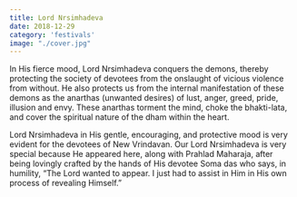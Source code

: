 ```yaml
---
title: Lord Nrsimhadeva
date: 2018-12-29
category: 'festivals'
image: "./cover.jpg"
---
```


In His fierce mood, Lord Nrsimhadeva conquers the demons, thereby protecting the society of devotees from the onslaught of vicious violence from without. He also protects us from the internal manifestation of these demons as the anarthas (unwanted desires) of lust, anger, greed, pride, illusion and envy. These anarthas torment the mind, choke the bhakti-lata, and cover the spiritual nature of the dham within the heart.

Lord Nrsimhadeva in His gentle, encouraging, and protective mood is very evident for the devotees of New Vrindavan. Our Lord Nrsimhadeva is very special because He appeared here, along with Prahlad Maharaja, after being lovingly crafted by the hands of His devotee Soma das who says, in humility, “The Lord wanted to appear. I just had to assist in Him in His own process of revealing Himself.”